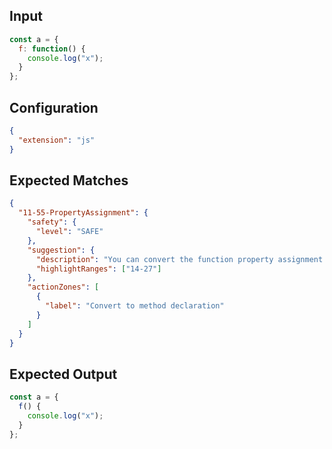 
## Input
```javascript input
const a = {
  f: function() {
    console.log("x");
  }
};
```

## Configuration
```json configuration
{
  "extension": "js"
}
```

## Expected Matches
```json expected matches
{
  "11-55-PropertyAssignment": {
    "safety": {
      "level": "SAFE"
    },
    "suggestion": {
      "description": "You can convert the function property assignment 'f' into a method declaration.",
      "highlightRanges": ["14-27"]
    },
    "actionZones": [
      {
        "label": "Convert to method declaration"
      }
    ]
  }
}
```

## Expected Output
```javascript expected output
const a = {
  f() {
    console.log("x");
  }
};
```
